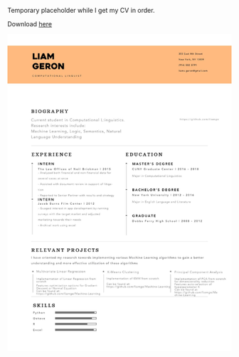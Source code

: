 Temporary placeholder while I get my CV in order.

Download [here](https://github.com/liamge/liamge.github.io/raw/master/images/resume.jpg)

![resume](/images/resume.jpg)
